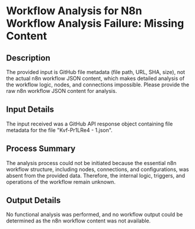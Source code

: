 # Workflow Analysis for N8n Workflow Analysis Failure: Missing Content

## Description
The provided input is GitHub file metadata (file path, URL, SHA, size), not the actual n8n workflow JSON content, which makes detailed analysis of the workflow logic, nodes, and connections impossible. Please provide the raw n8n workflow JSON content for analysis.

## Input Details
The input received was a GitHub API response object containing file metadata for the file "Kvf-Pr1LRe4 - 1.json".

## Process Summary
The analysis process could not be initiated because the essential n8n workflow structure, including nodes, connections, and configurations, was absent from the provided data. Therefore, the internal logic, triggers, and operations of the workflow remain unknown.

## Output Details
No functional analysis was performed, and no workflow output could be determined as the n8n workflow content was not available.
